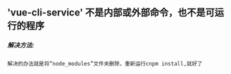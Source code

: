 ## 'vue-cli-service' 不是内部或外部命令，也不是可运行的程序
##### 解决方法:
    解决的办法就是将“node_modules”文件夹删除，重新运行cnpm install,就好了
